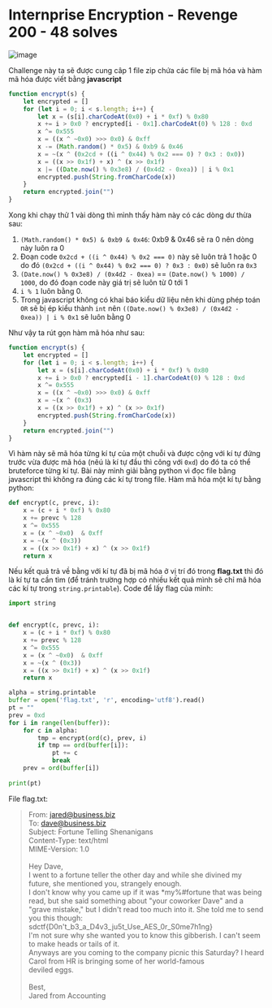 # Internprise Encryption - Revenge 200 - 48 solves
![image](https://user-images.githubusercontent.com/92845822/167444952-347ecaa6-6e0b-47ba-8e63-1ef9ee7252f9.png)

Challenge này ta sẽ được cung câp 1 file zip chứa các file bị mã hóa và hàm mã hóa được viết bằng **javascript**

```javascript showLineNumbers
function encrypt(s) {
    let encrypted = []
    for (let i = 0; i < s.length; i++) {
        let x = (s[i].charCodeAt(0x0) + i * 0xf) % 0x80
        x += i > 0x0 ? encrypted[i - 0x1].charCodeAt(0) % 128 : 0xd
        x ^= 0x555
        x = ((x ^ ~0x0) >>> 0x0) & 0xff
        x -= (Math.random() * 0x5) & 0xb9 & 0x46
        x = ~(x ^ (0x2cd + ((i ^ 0x44) % 0x2 === 0) ? 0x3 : 0x0))
        x = ((x >> 0x1f) + x) ^ (x >> 0x1f)
        x |= ((Date.now() % 0x3e8) / (0x4d2 - 0xea)) | i % 0x1
        encrypted.push(String.fromCharCode(x))
    }
    return encrypted.join("")
}
```

Xong khi chạy thử 1 vài dòng thì mình thấy hàm này có các dòng dư thừa sau:
1.  `(Math.random() * 0x5) & 0xb9 & 0x46`: 0xb9 & 0x46 sẽ ra 0 nên dòng này luôn ra 0
2.  Đoạn code `0x2cd + ((i ^ 0x44) % 0x2 === 0)` này sẽ luôn trả 1 hoặc 0 do đó `(0x2cd + ((i ^ 0x44) % 0x2 === 0) ? 0x3 : 0x0)` sẽ luôn ra `0x3`
3.  `(Date.now() % 0x3e8) / (0x4d2 - 0xea)` == `(Date.now() % 1000) / 1000`, do đó đoạn code này giá trị sẽ luôn từ 0 tới 1
4.  `i % 1` luôn bằng 0. 
5.  Trong javascript không có khai báo kiểu dữ liệu nên khi dùng phép toán `OR` sẽ bị ép kiểu thành `int` nên `((Date.now() % 0x3e8) / (0x4d2 - 0xea)) | i % 0x1` sẽ luôn bằng 0

Như vậy ta rút gọn hàm mã hóa như sau:
```javascript showLineNumbers
function encrypt(s) {
    let encrypted = []
    for (let i = 0; i < s.length; i++) {
        let x = (s[i].charCodeAt(0x0) + i * 0xf) % 0x80
        x += i > 0x0 ? encrypted[i - 1].charCodeAt(0) % 128 : 0xd
        x ^= 0x555
        x = ((x ^ ~0x0) >>> 0x0) & 0xff
        x = ~(x ^ (0x3)
        x = ((x >> 0x1f) + x) ^ (x >> 0x1f)
        encrypted.push(String.fromCharCode(x))
    }
    return encrypted.join("")
}
```

Vì hàm này sẽ mã hóa từng kí tự của một chuỗi và được cộng với kí tự đứng trước vừa được mã hóa (nêú là kí tự đầu thì công với `0xd`) do đó ta có thể bruteforce từng kí tự. Bài này mình giải bằng python vì đọc file bằng javascript thì không ra đúng các kí tự trong file. Hàm mã hóa một kí tự bằng python:
```python showLineNumbers
def encrypt(c, prevc, i):
    x = (c + i * 0xf) % 0x80
    x += prevc % 128
    x ^= 0x555
    x = (x ^ ~0x0)  & 0xff
    x = ~(x ^ (0x3))
    x = ((x >> 0x1f) + x) ^ (x >> 0x1f)
    return x
``` 

Nếu kết quả trả về bằng với kí tự đã bị mã hóa ở vị trí đó trong **flag.txt** thì đó là kí tự ta cần tìm (để tránh trường hợp có nhiều kết quả mình sẽ chỉ mã hóa các kí tự trong `string.printable`). Code để lấy flag của mình:
```python showLineNumbers
import string


def encrypt(c, prevc, i):
    x = (c + i * 0xf) % 0x80
    x += prevc % 128
    x ^= 0x555
    x = (x ^ ~0x0)  & 0xff
    x = ~(x ^ (0x3))
    x = ((x >> 0x1f) + x) ^ (x >> 0x1f)
    return x

alpha = string.printable
buffer = open('flag.txt', 'r', encoding='utf8').read()
pt = ""
prev = 0xd
for i in range(len(buffer)):
    for c in alpha:
        tmp = encrypt(ord(c), prev, i)
        if tmp == ord(buffer[i]):
            pt += c
            break
    prev = ord(buffer[i])
    
print(pt)
```
File flag.txt:
> From: jared@business.biz <br/>
> To: dave@business.biz<br/>
> Subject: Fortune Telling Shenanigans<br/>
> Content-Type: text/html<br/>
> MIME-Version: 1.0<br/>
><br/>
> Hey Dave,<br/>
> I went to a fortune teller the other day and while she divined my future, she mentioned you, strangely enough.<br/>
> I don't know why you came up if it was *my%#fortune that was being read, but she said something about "your coworker Dave" and a "grave mistake," but I didn't read too much into it. She told me to send you this though:<br/>
>         sdctf{D0n't_b3_a_D4v3_ju5t_Use_AES_0r_S0me7h1ng}<br/>
> I'm not sure why she wanted you to know this gibberish. I can't seem to make heads or tails of it.<br/>
> Anyways are you coming to the company picnic this Saturday? I heard Carol from HR is bringing some of her world-famous<br/>
> deviled eggs.<br/>
> <br/>
> Best, <br/>
> Jared from Accounting <br/>
